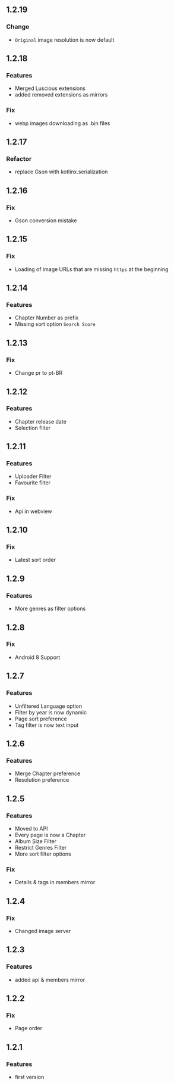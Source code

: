 ## 1.2.19

### Change

* `Original` image resolution is now default

## 1.2.18

### Features

* Merged Luscious extensions
* added removed extensions as mirrors

### Fix

* webp images downloading as .bin files

## 1.2.17

### Refactor

* replace Gson with kotlinx.serialization

## 1.2.16

### Fix

* Gson conversion mistake

## 1.2.15

### Fix

* Loading of image URLs that are missing `https` at the beginning

## 1.2.14

### Features

* Chapter Number as prefix
* Missing sort option `Search Score`

## 1.2.13

### Fix

* Change pr to pt-BR

## 1.2.12

### Features

* Chapter release date
* Selection filter

## 1.2.11

### Features

* Uploader Filter
* Favourite filter

### Fix

* Api in webview

## 1.2.10

### Fix

* Latest sort order

## 1.2.9

### Features

* More genres as filter options

## 1.2.8

### Fix

* Android 8 Support

## 1.2.7

### Features

* Unfiltered Language option
* Filter by year is now dynamic
* Page sort preference
* Tag filter is now text input


## 1.2.6

### Features

* Merge Chapter preference
* Resolution preference

## 1.2.5

### Features

* Moved to API
* Every page is now a Chapter
* Album Size Filter
* Restrict Genres Filter
* More sort filter options

### Fix

* Details & tags in members mirror

## 1.2.4

### Fix

* Changed image server

## 1.2.3

### Features

* added api & members mirror

## 1.2.2

### Fix

* Page order

## 1.2.1

### Features

* first version
